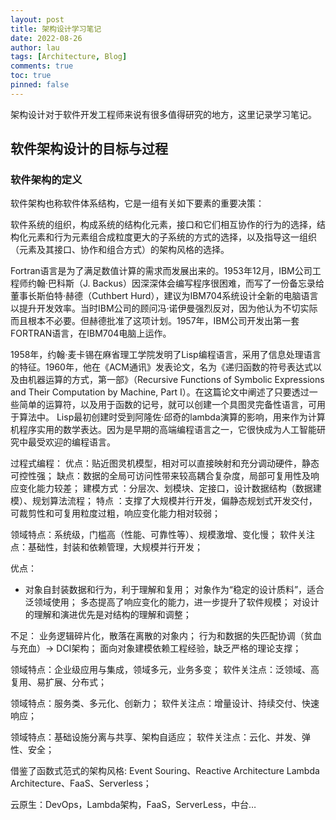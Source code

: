 ```yaml
---
layout: post
title: 架构设计学习笔记
date: 2022-08-26
author: lau
tags: [Architecture, Blog]
comments: true
toc: true
pinned: false
---
```

架构设计对于软件开发工程师来说有很多值得研究的地方，这里记录学习笔记。

<!-- more -->

## 软件架构设计的目标与过程

### 软件架构的定义

软件架构也称软件体系结构，它是一组有关如下要素的重要决策：

软件系统的组织，构成系统的结构化元素，接口和它们相互协作的行为的选择，结构化元素和行为元素组合成粒度更大的子系统的方式的选择，以及指导这一组织（元素及其接口、协作和组合方式）的架构风格的选择。

Fortran语言是为了满足数值计算的需求而发展出来的。1953年12月，IBM公司工程师约翰·巴科斯（J. Backus）因深深体会编写程序很困难，而写了一份备忘录给董事长斯伯特·赫德（Cuthbert Hurd），建议为IBM704系统设计全新的电脑语言以提升开发效率。当时IBM公司的顾问冯·诺伊曼强烈反对，因为他认为不切实际而且根本不必要。但赫德批准了这项计划。1957年，IBM公司开发出第一套FORTRAN语言，在IBM704电脑上运作。

1958年，约翰·麦卡锡在麻省理工学院发明了Lisp编程语言，采用了信息处理语言的特征。1960年，他在《ACM通讯》发表论文，名为《递归函数的符号表达式以及由机器运算的方式，第一部》（Recursive Functions of Symbolic Expressions and Their Computation by Machine, Part I）。在这篇论文中阐述了只要透过一些简单的运算符，以及用于函数的记号，就可以创建一个具图灵完备性语言，可用于算法中。
Lisp最初创建时受到阿隆佐·邱奇的lambda演算的影响，用来作为计算机程序实用的数学表达。因为是早期的高端编程语言之一，它很快成为人工智能研究中最受欢迎的编程语言。

过程式编程：
优点：贴近图灵机模型，相对可以直接映射和充分调动硬件，静态可控性强；
缺点：数据的全局可访问性带来较高耦合复杂度，局部可复用性及响应变化能力较差；
建模方式 ：分层次、划模块、定接口，设计数据结构（数据建模）、规划算法流程；
特点 ：支撑了大规模并行开发，偏静态规划式开发交付，可裁剪性和可复用粒度过粗，响应变化能力相对较弱；

领域特点：系统级，门槛高（性能、可靠性等）、规模激增、变化慢；
软件关注点：基础性，封装和依赖管理，大规模并行开发；

优点：
-  对象自封装数据和行为，利于理解和复用；
对象作为“稳定的设计质料”，适合泛领域使用；
多态提高了响应变化的能力，进一步提升了软件规模；
对设计的理解和演进优先是对结构的理解和调整；

不足：
业务逻辑碎片化，散落在离散的对象内；
行为和数据的失匹配协调（贫血与充血）-> DCI架构；
面向对象建模依赖工程经验，缺乏严格的理论支撑；

领域特点：企业级应用与集成，领域多元，业务多变；
软件关注点：泛领域、高复用、易扩展、分布式；

领域特点：服务类、多元化、创新力；
软件关注点：增量设计、持续交付、快速响应；

领域特点：基础设施分离与共享、架构自适应；
软件关注点：云化、并发、弹性、安全；

借鉴了函数式范式的架构风格: 
Event Souring、Reactive Architecture
Lambda Architecture、FaaS、Serverless；

云原生：DevOps，Lambda架构，FaaS，ServerLess，中台…

